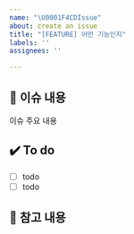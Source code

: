 ```yaml
---
name: "\U0001F4CDIssue"
about: create an issue
title: "[FEATURE] 어떤 기능인지"
labels: ''
assignees: ''

---
```


## 📢 이슈 내용
이슈 주요 내용
## ✔️ To do
- [ ] todo
- [ ] todo
## 📍 참고 내용
